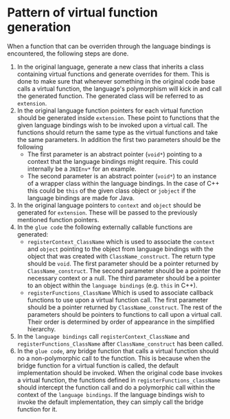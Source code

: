 # Pattern of virtual function generation

When a function that can be overriden through the language bindings is encountered, the following steps are done.

1. In the original language, generate a new class that inherits a class containing virtual functions and generate overrides for them. This is done to make sure that whenever something in the original code base calls a virtual function, the language's polymorphism will kick in and call the generated function. The generated class will be referred to as `extension`.
2. In the original language function pointers for each virtual function should be generated inside `extension`. These point to functions that the given language bindings wish to be invoked upon a virtual call. The functions should return the same type as the virtual functions and take the same parameters. In addition the first two parameters should be the following
    * The first parameter is an abstract pointer (`void*`) pointing to a context that the language bindings might require. This could internally be a `JNIEnv*` for an example.
    * The second parameter is an abstract pointer (`void*`) to an instance of a wrapper class within the language bindings. In the case of C++ this could be `this` of the given class object or `jobject` if the language bindings are made for Java.
3. In the original language pointers to `context` and `object` should be generated for `extension`. These will be passed to the previously mentioned function pointers.
4. In the `glue code` the following externally callable functions are generated:
    * `registerContext_ClassName` which is used to associate the `context` and `object` pointing to the object from language bindings with the object that was created with `ClassName_construct`. The return type should be `void`. The first parameter should be a pointer returned by `ClassName_construct`. The second parameter should be a pointer the necessary context or a null. The third parameter should be a pointer to an object within the `language bindings` (e.g. `this` in C++).
    * `registerFunctions_ClassName` Which is used to associate callback functions to use upon a virtual function call. The first parameter should be a pointer returned by `ClassName_construct`. The rest of the parameters should be pointers to functions to call upon a virtual call. Their order is determined by order of appearance in the simplified hierarchy.
5. In the `language bindings` call `registerContext_ClassName` and `registerFunctions_ClassName` after `ClassName_construct` has been called.
6. In the `glue code`, any bridge function that calls a virtual function should no a non-polymorphic call to the function. This is because when the bridge function for a virtual function is called, the default implementation should be invoked. When the original code base invokes a virtual function, the functions defined in `registerFunctions_className` should intercept the function call and do a polymorphic call within the context of the `language bindings`. If the language bindings wish to invoke the default implementation, they can simply call the bridge function for it.